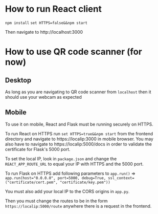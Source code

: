 # How to run React client

`npm install`
`set HTTPS=false&&npm start`

Then navigate to http://localhost:3000

# How to use QR code scanner (for now)
## Desktop
As long as you are navigating to QR code scanner from `localhost` then it should use your webcam as expected

## Mobile
To use it on mobile, React and Flask must be running securely on HTTPS.

To run React on HTTPS run `set HTTPS=true&&npm start` from the frontend directory and navigate to https://localip:3000 
in mobile browser. You may also have to navigate to https://localip:5000/docs in order to validate the certificate for 
Flask's 5000 port.

To set the local IP, look in `package.json` and change the `REACT_APP_ROUTE_URL` to equal your IP with HTTPS and the 5000 port.

To run Flask on HTTPS add following parameters to `app.run()` => `
    app.run(host="0.0.0.0", port=5000, debug=True, ssl_context=("certificate/cert.pem", "certificate/key.pem"))`

You must also add your local IP to the CORS origins in `app.py`.

Then you must change the routes to be in the form `https://localip:5000/route` anywhere there is a request in the frontend.